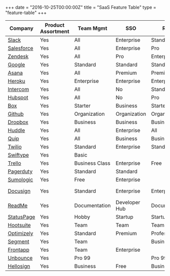+++
date = "2016-10-25T00:00:00Z"
title = "SaaS Feature Table"
type = "feature-table"
+++

| Company	| Product Assortment | Team Mgmt | SSO | RBAC | Audit Log | Enhanced SLA | Security | Change Mgmt | Reporting | Integrations |
|---------|--------------------|-----------|-----|------|-----------|--------------|----------|-------------|-----------|--------------|
| [Slack](https://slack.com/pricing) |	Yes	| All	| Enterprise | Standard | Plus | Plus | All | None | Enterprise | Quantity |
| [Salesforce](https://goo.gl/qp2AnG) | Yes | All | Enterprise | Pro | All | Unlimited | All | Unlimited | Enterprise | Enterprise |
| [Zendesk](https://www.zendesk.com/support/compare/#compare)	| Yes | All	| Pro	| Enterprise | Enterprise	| Pro	| All	| Enterprise | Enterprise | Team |
| [Google](https://gsuite.google.com/pricing.html)	| Yes | Standard | Standard | Standard | Unlimited | Standard | Unlimited | None | Unlimited | All
| [Asana](https://asana.com/pricing) | Yes | All | Premium | Premium | No | Premium | All | None | Premium | All
| [Heroku](https://www.heroku.com/enterprise) | Yes | Enterprise | Enterprise | Enterprise | No | Enterprise | All | None | Enterprise | All
| [Intercom](https://intercom.com/pricing) | Yes | All | No | Standard | No | No | All | All | Standard | Standard
| [Hubspot](http://www.hubspot.com/pricing/marketing#?currency=USD) | Yes | All | No | Pro | No | No | All | No | Enterprise | Pro
| [Box](https://box.com/pricing) | Yes | Starter | Business | Starter | Business | Enterprise | Starter | No | Business | Enterprise
| [Github](https://enterprise.github.com/home) | Yes | Organization | Organization | Organization | Organization |  | No | No | Personal | Yes
| [Dropbox](https://dropbox.com/pricing) | Yes | Business | Business | Business | Business | No | Pro | No | No | Pro
| [Huddle](https://huddle.com/pricing) | Yes | All | Enterprise | All | All | Enterprise | All | No | Enterprise | Enterprise
| [Quip](https://quip.com/pricing) | Yes | All | Business | Business | Enterprise | Enterprise | Enterprise | No | No | All
| [Twilio](https://twilio.com/enterprise) | Yes | Standard | Enterprise | Standard | Enterprise | Standard | Standard | Enterprise | Enterprise | Standard
| [Swiftype](https://swiftype.com/pricing) | Yes | Basic |  |  | Business | Premium | Premium | No | Business | Standard
| [Trello](https://trello.com/pricing) | Yes | Business Class | Enterprise | Free | No | Enterprise | Enterprise | No | Yes | Free
| [Pagerduty](https://pagerduty.com/pricing) | Yes | Standard | Standard |  |  | Enterprise |  |  | Standard | Standard
| [Sumologic](https://sumologic.com/pricing) | Yes | Free | Enterprise |  | Free | Enterprise | Enterprise | No |  | Professional
| [Docusign](https://docusign.com/pricing) | Yes | Standard | Enterprise | Enterprise | Personal | Business Premium | Free | Personal | Personal | Personal
| [ReadMe](https://readme.io/pricing) | Yes | Documentation | Developer Hub | Documentation | No | Enterprise | Yes | No | Documentation
| [StatusPage](https://statuspage.io/pricing) | Yes | Hobby | Startup | Startup | Hobby | No | Business | No |  | Yes
| [Hootsuite](https://hootsuite.com/plans) | Yes | Team | Team | Team | No | Business | Free | No | Porfessional | Free
| [Optimizely](https://www.optimizely.com/plans/) | Yes | Standard | Premium | Professional | Premium | Standard | Premium | No |  | Standard
| [Segment](https://segment.com/pricing) | Yes | Team |  | Business |  | Business |  |  |  | Developer
| [Frontapp](https://frontapp.com/pricing) | Yes | Team | Enterprise |  |  |  |  | No | Premium | Team
| [Unbounce](https://unbounce.com/pricing) | Yes | Pro 99 |  | Pro 99 |  |  | Pro 99 | No |  | Starter
| [Hellosign](https://www.hellosign.com/info/pricing) | Yes | Business | Free | Business | Free | No | Business | No | Business | All

